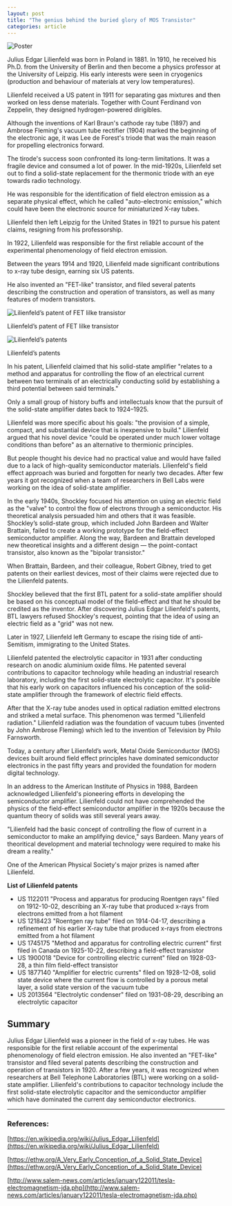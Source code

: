 ```yaml
---
layout: post
title: "The genius behind the buried glory of MOS Transistor"
categories: article
---
```


![Poster](https://www.canva.com/design/DAFLP95Jz24/ejfKvEZucwbBoqcPQpFotw/view?utm_content=DAFLP95Jz24&utm_campaign=designshare&utm_medium=link2&utm_source=sharebutton)

Julius Edgar Lilienfeld was born in Poland in 1881. In 1910, he received his Ph.D. from the University of Berlin and then become a physics professor at the University of Leipzig. His early interests were seen in cryogenics (production and behaviour of materials at very low temperatures).

Lilienfeld received a US patent in 1911 for separating gas mixtures and then worked on less dense materials. Together with Count Ferdinand von Zeppelin, they designed hydrogen-powered dirigibles.

Although the inventions of Karl Braun's cathode ray tube (1897) and Ambrose Fleming's vacuum tube rectifier (1904) marked the beginning of the electronic age, it was Lee de Forest's triode that was the main reason for propelling electronics forward.

The tirode's success soon confronted its long-term limitations. It was a fragile device and consumed a lot of power. In the mid-1920s, Lilienfeld set out to find a solid-state replacement for the thermonic triode with an eye towards radio technology.

He was responsible for the identification of field electron emission as a separate physical effect, which he called "auto-electronic emission," which could have been the electronic source for miniaturized X-ray tubes.

Lilienfeld then left Leipzig for the United States in 1921 to pursue his patent claims, resigning from his professorship.

In 1922, Lilienfeld was responsible for the first reliable account of the experimental phenomenology of field electron emission.

Between the years 1914 and 1920, Lilienfeld made significant contributions to x-ray tube design, earning six US patents.

He also invented an "FET-like" transistor, and filed several patents describing the construction and operation of transistors, as well as many features of modern transistors.

![Lilienfeld’s patent of FET lilke transistor](https://ethw.org/w/images/1/17/FigA-1.gif)

Lilienfeld’s patent of FET lilke transistor

![Lilienfeld’s patents](https://ethw.org/w/images/d/dd/FigB-2.gif)

Lilienfeld’s patents

In his patent, Lilienfeld claimed that his solid-state amplifier "relates to a method and apparatus for controlling the flow of an electrical current between two terminals of an electrically conducting solid by establishing a third potential between said terminals."

Only a small group of history buffs and intellectuals know that the pursuit of the solid-state amplifier dates back to 1924–1925.

Lilienfeld was more specific about his goals: "the provision of a simple, compact, and substantial device that is inexpensive to build." Lilienfeld argued that his novel device "could be operated under much lower voltage conditions than before" as an alternative to thermionic principles.

But people thought his device had no practical value and would have failed due to a lack of high-quality semiconductor materials. Lilienfeld's field effect approach was buried and forgotten for nearly two decades. After few years it got recognized when a team of researchers in Bell Labs were working on the idea of solid-state amplifier.

In the early 1940s, Shockley focused his attention on using an electric field as the "valve" to control the flow of electrons through a semiconductor. His theoretical analysis persuaded him and others that it was feasible. Shockley’s solid-state group, which included John Bardeen and Walter Brattain, failed to create a working prototype for the field-effect semiconductor amplifier. Along the way, Bardeen and Brattain developed new theoretical insights and a different design — the point-contact transistor, also known as the "bipolar transistor."

When Brattain, Bardeen, and their colleague, Robert Gibney, tried to get patents on their earliest devices, most of their claims were rejected due to the Lilienfeld patents.

Shockley believed that the first BTL patent for a solid-state amplifier should be based on his conceptual model of the field-effect and that he should be credited as the inventor. After discovering Julius Edgar Lilienfeld's patents, BTL lawyers refused Shockley's request, pointing that the idea of using an electric field as a "grid" was not new.

Later in 1927, Lilienfeld left Germany to escape the rising tide of anti-Semitism, immigrating to the United States.

Lilienfeld patented the electrolytic capacitor in 1931 after conducting research on anodic aluminium oxide films. He patented several contributions to capacitor technology while heading an industrial research laboratory, including the first solid-state electrolytic capacitor. It's possible that his early work on capacitors influenced his conception of the solid-state amplifier through the framework of electric field effects.

After that the X-ray tube anodes used in optical radiation emitted electrons and striked a metal surface. This phenomenon was termed "Lilienfeld radiation." Lilienfeld radiation was the foundation of vacuum tubes (invented by John Ambrose Fleming) which led to the invention of Television by Philo Farnsworth.

Today, a century after Lilienfeld’s work, Metal Oxide Semiconductor (MOS) devices built around field effect principles have dominated semiconductor electronics in the past fifty years and provided the foundation for modern digital technology.

In an address to the American Institute of Physics in 1988, Bardeen acknowledged Lilienfeld's pioneering efforts in developing the semiconductor amplifier. Lilienfeld could not have comprehended the physics of the field-effect semiconductor amplifier in the 1920s because the quantum theory of solids was still several years away.

"Lilienfeld had the basic concept of controlling the flow of current in a semiconductor to make an amplifying device," says Bardeen. Many years of theoritical development and material technology were required to make his dream a reality."

One of the American Physical Society's major prizes is named after Lilienfeld.

**List of Lilienfeld patents**

- US 1122011 "Process and apparatus for producing Roentgen rays" filed on 1912-10-02, describing an X-ray tube that produced x-rays from electrons emitted from a hot filament
- US 1218423 "Roentgen ray tube" filed on 1914-04-17, describing a refinement of his earlier X-ray tube that produced x-rays from electrons emitted from a hot filament
- US 1745175 "Method and apparatus for controlling electric current" first filed in Canada on 1925-10-22, describing a field-effect transistor
- US 1900018 "Device for controlling electric current" filed on 1928-03-28, a thin film field-effect transistor
- US 1877140 "Amplifier for electric currents" filed on 1928-12-08, solid state device where the current flow is controlled by a porous metal layer, a solid state version of the vacuum tube
- US 2013564 "Electrolytic condenser" filed on 1931-08-29, describing an electrolytic capacitor

## Summary

Julius Edgar Lilienfeld was a pioneer in the field of x-ray tubes. He was responsible for the first reliable account of the experimental phenomenology of field electron emission. He also invented an "FET-like" transistor and filed several patents describing the construction and operation of transistors in 1920. After a few years, it was recognized when researchers at Bell Telephone Laboratories (BTL) were working on a solid-state amplifier. Lilienfeld's contributions to capacitor technology include the first solid-state electrolytic capacitor and the semiconductor amplifier which have dominated the current day semiconductor electronics.

---

### References:

[https://en.wikipedia.org/wiki/Julius_Edgar_Lilienfeld](https://en.wikipedia.org/wiki/Julius_Edgar_Lilienfeld)

[https://ethw.org/A_Very_Early_Conception_of_a_Solid_State_Device](https://ethw.org/A_Very_Early_Conception_of_a_Solid_State_Device)

[http://www.salem-news.com/articles/january122011/tesla-electromagnetism-jda.php](http://www.salem-news.com/articles/january122011/tesla-electromagnetism-jda.php)
